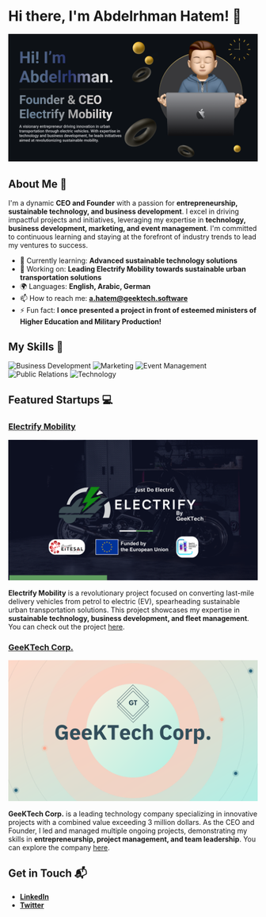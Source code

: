 # Hi there, I'm Abdelrhman Hatem! 👋

![Banner Image](/banner.png)

## About Me 🚀

I'm a dynamic **CEO and Founder** with a passion for **entrepreneurship, sustainable technology, and business development**. I excel in driving impactful projects and initiatives, leveraging my expertise in **technology, business development, marketing, and event management**. I'm committed to continuous learning and staying at the forefront of industry trends to lead my ventures to success.

- 🌱 Currently learning: **Advanced sustainable technology solutions**
- 🔭 Working on: **Leading Electrify Mobility towards sustainable urban transportation solutions**
- 🌍 Languages: **English, Arabic, German**
- 📫 How to reach me: **a.hatem@geektech.software**
- ⚡ Fun fact: **I once presented a project in front of esteemed ministers of Higher Education and Military Production!**

## My Skills 🧠

![Business Development](https://img.shields.io/badge/-Business_Development-ff69b4?style=flat-square&logoColor=white)
![Marketing](https://img.shields.io/badge/-Marketing-ff4500?style=flat-square&logoColor=white)
![Event Management](https://img.shields.io/badge/-Event_Management-00ced1?style=flat-square&logoColor=white)
![Public Relations](https://img.shields.io/badge/-Public_Relations-2e8b57?style=flat-square&logoColor=white)
![Technology](https://img.shields.io/badge/-Technology-1e90ff?style=flat-square&logoColor=white)

## Featured Startups 💻

### [Electrify Mobility](https://electrify.geektech.software)

![Electrify Mobility Screenshot](/Electrifyss.png)

**Electrify Mobility** is a revolutionary project focused on converting last-mile delivery vehicles from petrol to electric (EV), spearheading sustainable urban transportation solutions. This project showcases my expertise in **sustainable technology, business development, and fleet management**. You can check out the project [here](electrify_mobility_repository_link).

### [GeeKTech Corp.](https://geektech.software)

![GeeKTech Corp. Screenshot](/GeeKTechss.png)

**GeeKTech Corp.** is a leading technology company specializing in innovative projects with a combined value exceeding 3 million dollars. As the CEO and Founder, I led and managed multiple ongoing projects, demonstrating my skills in **entrepreneurship, project management, and team leadership**. You can explore the company [here](https://geektech.software).

## Get in Touch 📬

- **[LinkedIn](https://www.linkedin.com/in/abdelrhmanhatem/)**
- **[Twitter](your_twitter_profile_linkhttps://twitter.com/GeeKTech01)**

